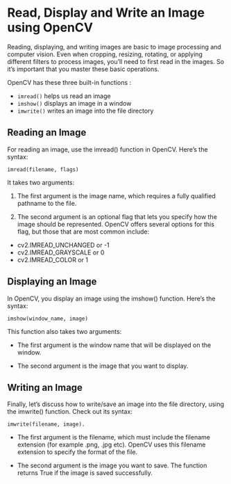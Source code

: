 
# Read, Display and Write an Image using OpenCV

Reading, displaying, and writing images are basic to image processing and computer vision. Even when cropping, resizing, rotating, or applying different filters to process images, you’ll need to first read in the images. So it’s important that you master these basic operations.


OpenCV has these three built-in functions :


- `imread()` helps us read an image
- `imshow()` displays an image in a window
- `imwrite()` writes an image into the file directory


## Reading an Image

For reading an image, use the imread() function in OpenCV. Here’s the syntax:


`imread(filename, flags)`


It takes two arguments:


1) The first argument is the image name, which requires a fully qualified pathname to the file.

2) The second argument is an optional flag that lets you specify how the image should be represented. OpenCV offers several options for this flag, but those that are most common include:

- cv2.IMREAD_UNCHANGED or -1
- cv2.IMREAD_GRAYSCALE or 0
- cv2.IMREAD_COLOR or 1


## Displaying an Image

In OpenCV, you display an image using the imshow() function. Here’s the syntax:


`imshow(window_name, image)`


This function also takes two arguments:


- The first argument is the window name that will be displayed on the window.

- The second argument is the image that you want to display.


## Writing an Image

Finally, let’s discuss how to write/save an image into the file directory, using the imwrite() function. Check out its syntax:


`imwrite(filename, image).`


- The first argument is the filename, which must include the filename extension (for example .png, .jpg etc). OpenCV uses this filename extension to specify the format of the file.

- The second argument is the image you want to save. The function returns True if the image is saved successfully.